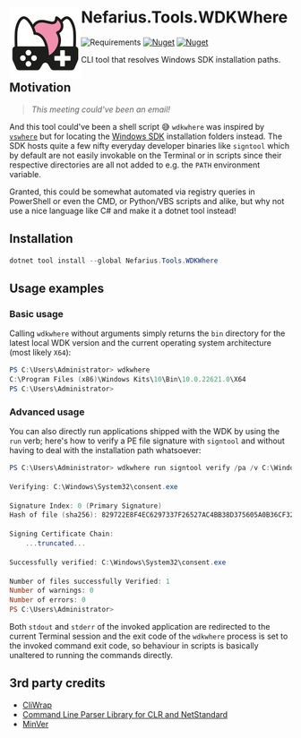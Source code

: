 # <img src="assets/NSS-128x128.png" align="left" />Nefarius.Tools.WDKWhere

![Requirements](https://img.shields.io/badge/Requires-.NET%208.0-blue.svg)
[![Nuget](https://img.shields.io/nuget/v/Nefarius.Tools.WDKWhere)](https://www.nuget.org/packages/Nefarius.Tools.WDKWhere/)
[![Nuget](https://img.shields.io/nuget/dt/Nefarius.Tools.WDKWhere)](https://www.nuget.org/packages/Nefarius.Tools.WDKWhere/)

CLI tool that resolves Windows SDK installation paths.

## Motivation

> *This meeting could've been an email!*

And this tool could've been a shell script 😅 `wdkwhere` was inspired by [
`vswhere`](https://github.com/microsoft/vswhere) but for locating
the [Windows SDK](https://developer.microsoft.com/en-us/windows/downloads/windows-sdk/) installation folders instead.
The SDK hosts quite a few nifty everyday developer binaries like `signtool` which by default are not easily invokable on
the Terminal or in scripts since their respective directories are all not added to e.g. the `PATH` environment variable.

Granted, this could be somewhat automated via registry queries in PowerShell or even the CMD, or Python/VBS scripts and
alike, but why not use a nice language like C# and make it a dotnet tool instead!

## Installation

```PowerShell
dotnet tool install --global Nefarius.Tools.WDKWhere
```

## Usage examples

### Basic usage

Calling `wdkwhere` without arguments simply returns the `bin` directory for the latest local WDK version and the current
operating system architecture (most likely `X64`):

```PowerShell
PS C:\Users\Administrator> wdkwhere
C:\Program Files (x86)\Windows Kits\10\Bin\10.0.22621.0\X64
PS C:\Users\Administrator>
```

### Advanced usage

You can also directly run applications shipped with the WDK by using the `run` verb; here's how to verify a PE file
signature with `signtool` and without having to deal with the installation path whatsoever:

```PowerShell
PS C:\Users\Administrator> wdkwhere run signtool verify /pa /v C:\Windows\System32\consent.exe

Verifying: C:\Windows\System32\consent.exe

Signature Index: 0 (Primary Signature)
Hash of file (sha256): 829722E8F4EC6297337F26527AC4BB38D375605A0B36CF32988BDA0735ACF2C3

Signing Certificate Chain:
    ...truncated...

Successfully verified: C:\Windows\System32\consent.exe

Number of files successfully Verified: 1
Number of warnings: 0
Number of errors: 0
PS C:\Users\Administrator>
```

Both `stdout` and `stderr` of the invoked application are redirected to the current Terminal session and the exit code
of the `wdkwhere` process is set to the invoked command exit code, so behaviour in scripts is basically unaltered to
running the commands directly.

## 3rd party credits

- [CliWrap](https://github.com/Tyrrrz/CliWrap)
- [Command Line Parser Library for CLR and NetStandard](https://github.com/commandlineparser/commandline)
- [MinVer](https://github.com/adamralph/minver)
